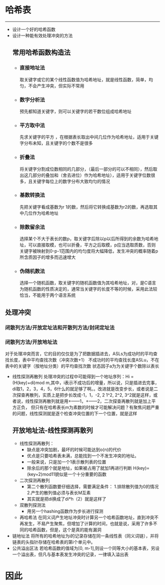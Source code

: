 # 哈希表
---
+ 设计一个好的哈希函数
+ 设计一种能有效处理冲突的方法
  ## 常用哈希函数构造法
  + ### 直接地址法
    取关键字或它的某个线性函数值为哈希地址，就是线性函数，简单，均匀，不会产生冲突，但实际不常用
  + ### 数字分析法
    预先都知道关键字，则可以关键字的若干数位组成哈希地址
  + ### 平方取中法
    先求关键字的平方 ，在根据表长取出中间几位作为哈希地址，适用于关键字分布未知，且关键字的个数不是很多
  + ### 折叠法
    将关键字分割成位数相同的几部分，（最后一部分的可以不相同），然后取出这几部分的叠加和（舍去进位）作为哈希地址），适用于关键字位数很多，且关键字每位上的数字分布大致均匀的情况
  + ### 基数转换法
    先把关键字看成基数为r
    1的数，然后将它转换成基数为r2的数，再选取其中几位作为哈希地址
  + ### 除数留余法
    选择某个不大于表长的数p，取关键字后除以p以后所得到的余数为哈希地址，可以直接取模，也可以折叠，平方之后取模，p应当选取质数，否则关键字被映射到0-p-1范围内的均匀度将大幅降低，发生冲突的概率随着p所含质因子的增多而迅速增大
  + ### 伪随机数法
    选择一个随机函数，取关键字的随机函数值为其哈希地址，对，是C语言为随机函数的性质决定的，通常当关键字的长度不等的时候，采用此法较恰当，不能用于两个语言系统
## 处理冲突
### 闭散列方法/开放定址法和开散列方法/封闭定址法
### 闭散列方法/开放地址法
对于处理冲突而言，它的目的仅仅是为了把数据插进去，ASLs为成功时的平均查找长度，表中平均查找次数（冲突次数+1）
不成功时的平均查找长度ASLu，不在表中的关键字（按地址分类）的平均查找次数
状态因子a为为关键字个数除以表长
+ 线性探测再散列
  处理冲突的过程中可能得到一个地址序列：Hi = (H(key)+di)mod m,其中，i表示不成功后的增量，所以说，只是插进去完事，di取1，2，3，4，5，6什么的就足够了啊。。改进就是改变步长，或者说是二次探查再散列，实质上是把步长改成-1，1，-2, 2 1^2, 2^2, 3^2就是这样，或者说，线性探测再散列就是用+——1，+——2，二次探查再散列就是加上平方正负， 但只有在哈希表长m为素数的时候才可能解决问题？有聚焦问题严重的问题，线性探测就是逐个检查冲突位置的下一个位置，就是这样
  ## 开放地址法-线性探测再散列
  + 线性探测再散列：
     + 缺点是冲突加剧，最坏的时候可能达到o(n)的代价
     + 优点是只要哈希表未满，总能找到一个不发生冲突的地址。
     + 一般来说，只是加一个1表示散列表的位置
     + 除余后的那个就是地址，如果被占用了就加1再进行判断
  H(key)=(key+2)mod11貌似是一个十分重要的函数
  + 二次探测再散列
     + 第二个散列函数要仔细选择，需要满足条件： 1.排除散列值为0的情况 2.产生的散列值必须与表长M互素
     + 其实就是把di换成了di*h（2）就是这样了
  + 双散列探测法
    + 用另一个hashing函数作为步长进行探测
  + 再哈希法
在同义词产生地址冲突时计算另一个哈希函数地址，直到冲突不再发生，不易产生聚焦，但增加了计算的时间，也就是说，采用了许多不同的哈希函数，但是，这个是真的能有漏洞
+ 链地址法
将所有的哈希地址为i的记录存储在同一条线性表（同义词链），并将链表的头指针存储在哈希表的第i个单元中。
+ 公共溢出区法
若哈希函数的值域为[0, m-1],则设一个同等大小的基本表，另设一个溢出表，但凡与基本表发生冲突的记录，一律填入溢出表
# 因此
 